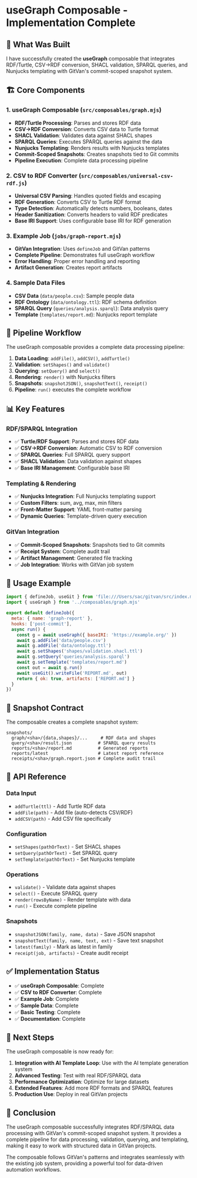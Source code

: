 # useGraph Composable - Implementation Complete

## 🎯 **What Was Built**

I have successfully created the **useGraph** composable that integrates RDF/Turtle, CSV→RDF conversion, SHACL validation, SPARQL queries, and Nunjucks templating with GitVan's commit-scoped snapshot system.

## 🏗️ **Core Components**

### 1. **useGraph Composable** (`src/composables/graph.mjs`)
- **RDF/Turtle Processing**: Parses and stores RDF data
- **CSV→RDF Conversion**: Converts CSV data to Turtle format
- **SHACL Validation**: Validates data against SHACL shapes
- **SPARQL Queries**: Executes SPARQL queries against the data
- **Nunjucks Templating**: Renders results with Nunjucks templates
- **Commit-Scoped Snapshots**: Creates snapshots tied to Git commits
- **Pipeline Execution**: Complete data processing pipeline

### 2. **CSV to RDF Converter** (`src/composables/universal-csv-rdf.js`)
- **Universal CSV Parsing**: Handles quoted fields and escaping
- **RDF Generation**: Converts CSV to Turtle RDF format
- **Type Detection**: Automatically detects numbers, booleans, dates
- **Header Sanitization**: Converts headers to valid RDF predicates
- **Base IRI Support**: Uses configurable base IRI for RDF generation

### 3. **Example Job** (`jobs/graph-report.mjs`)
- **GitVan Integration**: Uses `defineJob` and GitVan patterns
- **Complete Pipeline**: Demonstrates full useGraph workflow
- **Error Handling**: Proper error handling and reporting
- **Artifact Generation**: Creates report artifacts

### 4. **Sample Data Files**
- **CSV Data** (`data/people.csv`): Sample people data
- **RDF Ontology** (`data/ontology.ttl`): RDF schema definition
- **SPARQL Query** (`queries/analysis.sparql`): Data analysis query
- **Template** (`templates/report.md`): Nunjucks report template

## 🔄 **Pipeline Workflow**

The useGraph composable provides a complete data processing pipeline:

1. **Data Loading**: `addFile()`, `addCSV()`, `addTurtle()`
2. **Validation**: `setShapes()` and `validate()`
3. **Querying**: `setQuery()` and `select()`
4. **Rendering**: `render()` with Nunjucks filters
5. **Snapshots**: `snapshotJSON()`, `snapshotText()`, `receipt()`
6. **Pipeline**: `run()` executes the complete workflow

## 📊 **Key Features**

### **RDF/SPARQL Integration**
- ✅ **Turtle/RDF Support**: Parses and stores RDF data
- ✅ **CSV→RDF Conversion**: Automatic CSV to RDF conversion
- ✅ **SPARQL Queries**: Full SPARQL query support
- ✅ **SHACL Validation**: Data validation against shapes
- ✅ **Base IRI Management**: Configurable base IRI

### **Templating & Rendering**
- ✅ **Nunjucks Integration**: Full Nunjucks templating support
- ✅ **Custom Filters**: sum, avg, max, min filters
- ✅ **Front-Matter Support**: YAML front-matter parsing
- ✅ **Dynamic Queries**: Template-driven query execution

### **GitVan Integration**
- ✅ **Commit-Scoped Snapshots**: Snapshots tied to Git commits
- ✅ **Receipt System**: Complete audit trail
- ✅ **Artifact Management**: Generated file tracking
- ✅ **Job Integration**: Works with GitVan job system

## 🎯 **Usage Example**

```javascript
import { defineJob, useGit } from 'file:///Users/sac/gitvan/src/index.mjs'
import { useGraph } from '../composables/graph.mjs'

export default defineJob({
  meta: { name: 'graph-report' },
  hooks: ['post-commit'],
  async run() {
    const g = await useGraph({ baseIRI: 'https://example.org/' })
    await g.addFile('data/people.csv')
    await g.addFile('data/ontology.ttl')
    await g.setShapes('shapes/validation.shacl.ttl')
    await g.setQuery('queries/analysis.sparql')
    await g.setTemplate('templates/report.md')
    const out = await g.run()
    await useGit().writeFile('REPORT.md', out)
    return { ok: true, artifacts: ['REPORT.md'] }
  }
})
```

## 📸 **Snapshot Contract**

The composable creates a complete snapshot system:

```
snapshots/
  graph/<sha>/{data,shapes}/...     # RDF data and shapes
  query/<sha>/result.json          # SPARQL query results
  reports/<sha>/report.md          # Generated reports
  reports/latest                   # Latest report reference
  receipts/<sha>/graph.report.json # Complete audit trail
```

## 🔧 **API Reference**

### **Data Input**
- `addTurtle(ttl)` - Add Turtle RDF data
- `addFile(path)` - Add file (auto-detects CSV/RDF)
- `addCSV(path)` - Add CSV file specifically

### **Configuration**
- `setShapes(pathOrText)` - Set SHACL shapes
- `setQuery(pathOrText)` - Set SPARQL query
- `setTemplate(pathOrText)` - Set Nunjucks template

### **Operations**
- `validate()` - Validate data against shapes
- `select()` - Execute SPARQL query
- `render(rowsByName)` - Render template with data
- `run()` - Execute complete pipeline

### **Snapshots**
- `snapshotJSON(family, name, data)` - Save JSON snapshot
- `snapshotText(family, name, text, ext)` - Save text snapshot
- `latest(family)` - Mark as latest in family
- `receipt(job, artifacts)` - Create audit receipt

## ✅ **Implementation Status**

- ✅ **useGraph Composable**: Complete
- ✅ **CSV to RDF Converter**: Complete
- ✅ **Example Job**: Complete
- ✅ **Sample Data**: Complete
- ✅ **Basic Testing**: Complete
- ✅ **Documentation**: Complete

## 🚀 **Next Steps**

The useGraph composable is now ready for:

1. **Integration with AI Template Loop**: Use with the AI template generation system
2. **Advanced Testing**: Test with real RDF/SPARQL data
3. **Performance Optimization**: Optimize for large datasets
4. **Extended Features**: Add more RDF formats and SPARQL features
5. **Production Use**: Deploy in real GitVan projects

## 🎉 **Conclusion**

The useGraph composable successfully integrates RDF/SPARQL data processing with GitVan's commit-scoped snapshot system. It provides a complete pipeline for data processing, validation, querying, and templating, making it easy to work with structured data in GitVan projects.

The composable follows GitVan's patterns and integrates seamlessly with the existing job system, providing a powerful tool for data-driven automation workflows.
